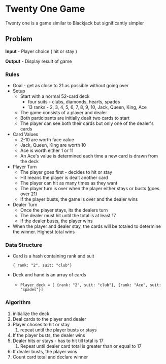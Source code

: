 # Twenty One Game

Twenty one is a game similar to Blackjack but significantly simpler

## Problem

**Input** - Player choice ( hit or stay )

**Output** - Display result of game

### Rules

- Goal - get as close to 21 as possible without going over
- Setup
  - Start with a normal 52-card deck
    - four suits - clubs, diamonds, hearts, spades
    - 13 ranks - 2, 3, 4, 5, 6, 7, 8, 9, 10, Jack, Queen, King, Ace
  - The game consists of a player and dealer
  - Both participants are initially dealt two cards to start
  - The player can see both their cards but only one of the dealer's cards
- Card Values
  - 2-10 are worth face value
  - Jack, Queen, King are worth 10
  - Ace is worth either 1 or 11
  - An Ace's value is determined each time a new card is drawn from the deck
- Player Turn
  - The player goes first - decides to hit or stay
  - Hit means the player is dealt another card
  - The player can hit as many times as they want
  - The player turn is over when the player either stays or busts (goes over 21)
  - If the player busts, the game is over and the dealer wins
- Dealer Turn
  - Once the player stays, its the dealers turn
  - The dealer must hit until the total is at least 17
  - If the dealer busts, the player wins
- When the player and dealer stay, the cards will be totaled to determine the winner. Highest total wins

### Data Structure

- Card is a hash containing rank and suit

  `{ rank: "2", suit: "club"}`

- Deck and hand is an array of cards

  - `Player_deck = [ {rank: "2", suit: "club"}, {rank: "Ace", suit: "spades"}]`

### Algorithm

1. initialize the deck
2. Deal cards to the player and dealer
3. Player choses to hit or stay
   1. repeat until the player busts or stays
4. If the player busts, the dealer wins
5. Dealer hits or stays - has to hit till total is 17
   1. Repeat until dealer card total is greater than or equal to 17
6. If dealer busts, the player wins
7. Count card total and declare winner